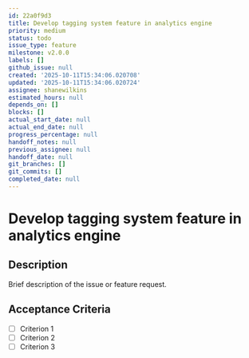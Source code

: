 ```yaml
---
id: 22a0f9d3
title: Develop tagging system feature in analytics engine
priority: medium
status: todo
issue_type: feature
milestone: v2.0.0
labels: []
github_issue: null
created: '2025-10-11T15:34:06.020708'
updated: '2025-10-11T15:34:06.020724'
assignee: shanewilkins
estimated_hours: null
depends_on: []
blocks: []
actual_start_date: null
actual_end_date: null
progress_percentage: null
handoff_notes: null
previous_assignee: null
handoff_date: null
git_branches: []
git_commits: []
completed_date: null
---
```


# Develop tagging system feature in analytics engine

## Description

Brief description of the issue or feature request.

## Acceptance Criteria

- [ ] Criterion 1
- [ ] Criterion 2
- [ ] Criterion 3